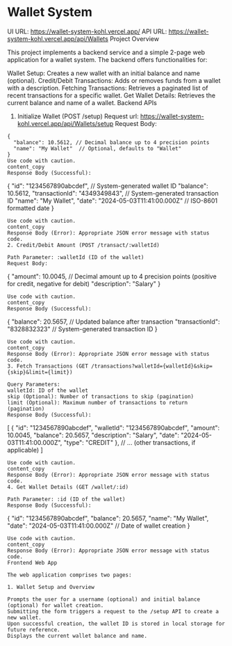 # Wallet System

UI URL: https://wallet-system-kohl.vercel.app/
API URL: https://wallet-system-kohl.vercel.app/api/Wallets
Project Overview

This project implements a backend service and a simple 2-page web application for a wallet system. The backend offers functionalities for:

Wallet Setup: Creates a new wallet with an initial balance and name (optional).
Credit/Debit Transactions: Adds or removes funds from a wallet with a description.
Fetching Transactions: Retrieves a paginated list of recent transactions for a specific wallet.
Get Wallet Details: Retrieves the current balance and name of a wallet.
Backend APIs

1. Initialize Wallet (POST /setup)
Request url: https://wallet-system-kohl.vercel.app/api/Wallets/setup
Request Body:
```
{
  "balance": 10.5612, // Decimal balance up to 4 precision points
  "name": "My Wallet"  // Optional, defaults to "Wallet"
}
Use code with caution.
content_copy
Response Body (Successful):
```
{
  "id": "1234567890abcdef", // System-generated wallet ID
  "balance": 10.5612,
  "transactionId": "4349349843", // System-generated transaction ID
  "name": "My Wallet",
  "date": "2024-05-03T11:41:00.000Z" // ISO-8601 formatted date
}
```
Use code with caution.
content_copy
Response Body (Error): Appropriate JSON error message with status code.
2. Credit/Debit Amount (POST /transact/:walletId)

Path Parameter: :walletId (ID of the wallet)
Request Body:
```
{
  "amount": 10.0045, // Decimal amount up to 4 precision points (positive for credit, negative for debit)
  "description": "Salary"
}
```
Use code with caution.
content_copy
Response Body (Successful):
```
{
  "balance": 20.5657, // Updated balance after transaction
  "transactionId": "8328832323" // System-generated transaction ID
}
```
Use code with caution.
content_copy
Response Body (Error): Appropriate JSON error message with status code.
3. Fetch Transactions (GET /transactions?walletId={walletId}&skip={skip}&limit={limit})

Query Parameters:
walletId: ID of the wallet
skip (Optional): Number of transactions to skip (pagination)
limit (Optional): Maximum number of transactions to return (pagination)
Response Body (Successful):
```
[
  {
    "id": "1234567890abcdef",
    "walletId": "1234567890abcdef",
    "amount": 10.0045,
    "balance": 20.5657,
    "description": "Salary",
    "date": "2024-05-03T11:41:00.000Z",
    "type": "CREDIT"
  },
  // ... (other transactions, if applicable)
]
```
Use code with caution.
content_copy
Response Body (Error): Appropriate JSON error message with status code.
4. Get Wallet Details (GET /wallet/:id)

Path Parameter: :id (ID of the wallet)
Response Body (Successful):
```
{
  "id": "1234567890abcdef",
  "balance": 20.5657,
  "name": "My Wallet",
  "date": "2024-05-03T11:41:00.000Z" // Date of wallet creation
}
```
Use code with caution.
content_copy
Response Body (Error): Appropriate JSON error message with status code.
Frontend Web App

The web application comprises two pages:

1. Wallet Setup and Overview

Prompts the user for a username (optional) and initial balance (optional) for wallet creation.
Submitting the form triggers a request to the /setup API to create a new wallet.
Upon successful creation, the wallet ID is stored in local storage for future reference.
Displays the current wallet balance and name.